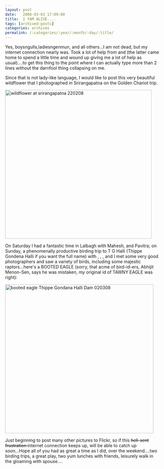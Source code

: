 ```yaml
---
layout: post
date:	2008-03-03 17:09:00
title:  I YAM ALIVE....
tags: [archived-posts]
categories: archives
permalink: /:categories/:year/:month/:day/:title/
---
```

Yes, boysngulls,ladiesngenmun, and all others...I am not dead, but my internet connection nearly was. Took a lot of help from <LJ user="anushsh"> and <LJ user="sainath"> (the latter came home to spend a little time and wound up giving me a lot of help as usual)....to get this thing to the point where I can actually type more than 2 lines without the darnfool thing collapsing on me.

Since that is not lady-like language, I would like to post this very beautiful wildflower that I photographed in Srirangapatna on the Golden Chariot trip.



<a href="http://www.flickr.com/photos/23605368@N06/2300099014/" title="wildflower at srirangapatna 220208 by feb8onwards, on Flickr"><img src="http://farm3.static.flickr.com/2248/2300099014_4ef5cd4c8d_o.jpg" width="474" height="480" alt="wildflower at srirangapatna 220208" /></a>

On Saturday I had a fantastic time in Lalbagh with Mahesh, <LJ user="amoghavarsha"> and Pavitra; on Sunday, a phenomenally productive birding trip to T G Halli (Thippe Gondena Halli if you want the full name) with <LJ user="sainath">, <LJ user="shivakumar_l">, <LJ user="anushsh">,  and I met some very good photographers and saw a variety of birds, including some majestic raptors...here's a BOOTED EAGLE (sorry, that acme of bird-id-ers, Abhijit Menon-Sen, says he was mistaken, my original id of TAWNY EAGLE was right):


<a href="http://www.flickr.com/photos/23605368@N06/2306520227/" title="booted eagle Thippe Gondana Halli Dam 020308 by feb8onwards, on Flickr"><img src="http://farm3.static.flickr.com/2416/2306520227_2efddd0875_o.jpg" width="480" height="480" alt="booted eagle Thippe Gondana Halli Dam 020308" /></a>



Just beginning to post many other pictures to Flickr, so if this <strike> hell-sent frustration </strike> internet connection keeps up, will be able to catch up soon...Hope all of you had as great a time as I did, over the weekend....two birding trips, a great play, two yum lunches with friends, leisurely walk in the gloaming with spouse....
